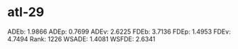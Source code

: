 # atl-29

ADEb: 1.9866
ADEp: 0.7699
ADEv: 2.6225
FDEb: 3.7136
FDEp: 1.4953
FDEv: 4.7494
Rank: 1226
WSADE: 1.4081
WSFDE: 2.6341